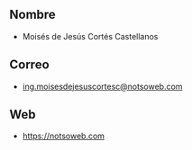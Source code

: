 ## Nombre
* Moisés de Jesús Cortés Castellanos
## Correo
* ing.moisesdejesuscortesc@notsoweb.com
## Web
* https://notsoweb.com
